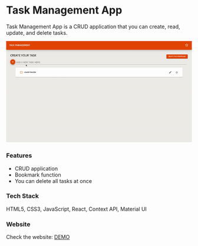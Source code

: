 # Task Management App

Task Management App is a CRUD application that you can create, read, update, and delete tasks.

<img src="public/images/taskManagement.gif" width="700px"/>

### Features

- CRUD application
- Bookmark function
- You can delete all tasks at once

### Tech Stack

HTML5, CSS3, JavaScript, React, Context API, Material UI

### Website

Check the website: [DEMO](https://task-management-phi.vercel.app/)
